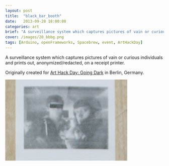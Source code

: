 ```yaml
---
layout: post
title:  "black_bar_booth"
date:   2013-09-28 18:00:00
categories: art
brief: "A surveillance system which captures pictures of vain or curious individuals and prints out, anonymized/redacted, on a receipt printer."
cover: /images/20_bbbg.png
tags: [Arduino, openFrameworks, Spacebrew, event, ArtHackDay]
---
```


A surveillance system which captures pictures of vain or curious individuals and prints out, anonymized/redacted, on a receipt printer.

Originally created for [Art Hack Day: Going Dark](http://www.arthackday.net/events/going-dark) in Berlin, Germany.

![example 1](/images/20_bbbg.png)